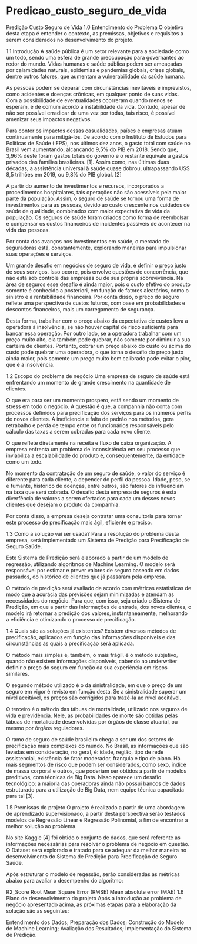 # Predicao_custo_seguro_de_vida

Predição Custo Seguro de Vida
1.0 Entendimento do Problema
O objetivo desta etapa é entender o contexto, as premissas, objetivos e requisitos a serem considerados no desenvolvimento do projeto.

1.1 Introdução
A saúde pública é um setor relevante para a sociedade como um todo, sendo uma esfera de grande preocupação para governantes ao redor do mundo. Vidas humanas e saúde pública podem ser ameaçadas por calamidades naturais, epidemias e pandemias globais, crises globais, dentre outros fatores, que aumentam a vulnerabilidade da saúde humana.

As pessoas podem se deparar com circunstâncias inevitáveis e imprevistos, como acidentes e doenças crônicas, em qualquer ponto de suas vidas. Com a possibilidade de eventualidades ocorreram quando menos se esperam, é de comum acordo a instabilidade da vida. Contudo, apesar de não ser possível erradicar de uma vez por todas, tais risco, é possível amenizar seus impactos negativos.

Para conter os impactos dessas casualidades, países e empresas atuam continuamente para mitigá-los. De acordo com o Instituto de Estudos para Políticas de Saúde (IEPS), nos últimos dez anos, o gasto total com saúde no Brasil vem aumentando, alcançando 9,5% do PIB em 2018. Sendo que, 3,96% deste foram gastos totais do governo e o restante equivale a gastos privados das famílias brasileiras. [1]. Assim como, nas últimas duas décadas, a assistência universal à saúde quase dobrou, ultrapassando US$ 8,5 trilhões em 2019, ou 9,8% do PIB global. [2]

A partir do aumento de investimentos e recursos, incorporados a procedimentos hospitalares, tais operações não são acessíveis pela maior parte da população. Assim, o seguro de saúde se tornou uma forma de investimentos para as pessoas, devido ao custo crescente nos cuidados de saúde de qualidade, combinados com maior expectativa de vida da população. Os seguros de saúde foram criados como forma de reembolsar e compensar os custos financeiros de incidentes passíveis de acontecer na vida das pessoas.

Por conta dos avanços nos investimentos em saúde, o mercado de seguradoras está, constantemente, explorando maneiras para impulsionar suas operações e serviços.

Um grande desafio em negócios de seguro de vida, é definir o preço justo de seus serviços. Isso ocorre, pois envolve questões de concorrência, que não está sob controle das empresas ou de sua própria sobrevivência. Na área de seguros esse desafio é ainda maior, pois o custo efetivo do produto somente é conhecido a posteriori, em função de fatores aleatórios, como o sinistro e a rentabilidade financeira. Por conta disso, o preço do seguro reflete uma perspectiva de custos futuros, com base em probabilidades e descontos financeiros, mais um carregamento de segurança.

Desta forma, trabalhar com o preço abaixo da expectativa de custos leva a operadora à insolvência, se não houver capital de risco suficiente para bancar essa operação. Por outro lado, se a operadora trabalhar com um preço muito alto, ela também pode quebrar, não somente por diminuir a sua carteira de clientes. Portanto, cobrar um preço abaixo do custo ou acima do custo pode quebrar uma operadora, o que torna o desafio do preço justo ainda maior, pois somente um preço muito bem calibrado pode evitar o pior, que é a insolvência.

1.2 Escopo do problema de negócio
Uma empresa de seguro de saúde está enfrentando um momento de grande crescimento na quantidade de clientes.

O que era para ser um momento prospero, está sendo um momento de stress em todo o negócio. A questão é que, a companhia não conta com processos definidos para precificação dos serviços para os inúmeros perfis de novos clientes. A ineficiencia e falta de padrão nos métodos, gera retrabalho e perda de tempo entre os funcionários responsáveis pelo cálculo das taxas a serem cobradas para cada novo cliente.

O que reflete diretamente na receita e fluxo de caixa organização. A empresa enfrenta um problema de inconsistência em seu processo que inviabiliza a escalabilidade do produto e, consequentemente, da entidade como um todo.

No momento da contratação de um seguro de saúde, o valor do serviço é diferente para cada cliente, a depender do perfil da pessoa. Idade, peso, se é fumante, histórico de doenças, entre outros, são fatores de influenciam na taxa que será cobrada. O desafio desta empresa de seguros é esta diverfência de valores a serem ofertados para cada um desses novos clientes que desejam o produto da companhia.

Por conta disso, a empresa deseja contratar uma consultoria para tornar este processo de precificação mais ágil, eficiente e preciso.

1.3 Como a solução vai ser usada?
Para a resolução do problema desta empresa, será implementado um Sistema de Predição para Precificação de Seguro Saúde.

Este Sistema de Predição será elaborado a partir de um modelo de regressão, utilizando algoritmos de Machine Learning. O modelo será responsável por estimar e prever valores de seguro baseado em dados passados, do histórico de clientes que já passaram pela empresa.

O método de predição será avaliado de acordo com métricas estatisticas de modo que a acurácia das previsões sejam minimizadas e atendam as necessidades do negócio. Para que, com isso, seja criado o Sistema de Predição, em que a partir das informações de entrada, dos novos clientes, o modelo irá retornar a predição dos valores, instantaneamente, melhorando a eficiência e otimizando o processo de precificação.

1.4 Quais são as soluções já existentes?
Existem diversos métodos de precificação, aplicados em função das informações disponíveis e das circunstâncias às quais a precificação será aplicada.

O método mais simples e, também, o mais frágil, é o método subjetivo, quando não existem informações disponíveis, cabendo ao underwriter definir o preço do seguro em função da sua experiência em riscos similares.

O segundo método utilizado é o da sinistralidade, em que o preço de um seguro em vigor é revisto em função desta. Se a sinistralidade superar um nível aceitável, os preços são corrigidos para trazê-la ao nível aceitável.

O terceiro é o método das tábuas de mortalidade, utilizado nos seguros de vida e previdência. Nele, as probabilidades de morte são obtidas pelas tábuas de mortalidade desenvolvidas por órgãos de classe atuarial, ou mesmo por órgãos reguladores.

O ramo de seguro de saúde brasileiro chega a ser um dos setores de precificação mais complexos do mundo. No Brasil, as informações que são levadas em consideração, no geral, é: idade, região, tipo de rede assistencial, existência de fator moderador, franquia e tipo de plano. Há mais segmentos de risco que podem ser considerados, como sexo, índice de massa corporal e outros, que poderiam ser obtidos a partir de modelos preditivos, com técnicas de Big Data. Nisso aparece um desafio tecnológico: a maioria das operadoras ainda não possui bancos de dados estruturado para a utilização de Big Data, nem equipe técnica capacitada para tal [3].

1.5 Premissas do projeto
O projeto é realizado a partir de uma abordagem de aprendizado supervisionado, a partir desta perspectiva serão testados modelos de Regressão Linear e Regressão Polinomial, a fim de encontrar a melhor solução ao problema.

No site Kaggle [4] foi obtido o conjunto de dados, que será referente as informações necessárias para resolver o problema de negócio em questão. O Dataset será explorado e tratado para se adequar da melhor maneira no desenvolvimento do Sistema de Predição para Precificação de Seguro Saúde.

Após estruturar o modelo de regessão, serão consideradas as métricas abaixo para avaliar o desempenho do algoritmo:

R2_Score
Root Mean Square Error (RMSE)
Mean absolute error (MAE)
1.6 Plano de desenvolvimento do projeto
Após a introdução ao problema de negócio apresentado acima, as próximas etapas para a elaboração da solução são as seguintes:

Entendimento dos Dados;
Preparação dos Dados;
Construção do Modelo de Machine Learning;
Avaliação dos Resultados;
Implementação do Sistema de Predição.
